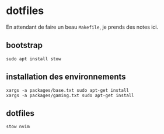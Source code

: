 # dotfiles

En attendant de faire un beau `Makefile`, je prends des notes ici.

## bootstrap

```
sudo apt install stow
```

## installation des environnements

```
xargs -a packages/base.txt sudo apt-get install
xargs -a packages/gaming.txt sudo apt-get install
```

## dotfiles

```
stow nvim
```

